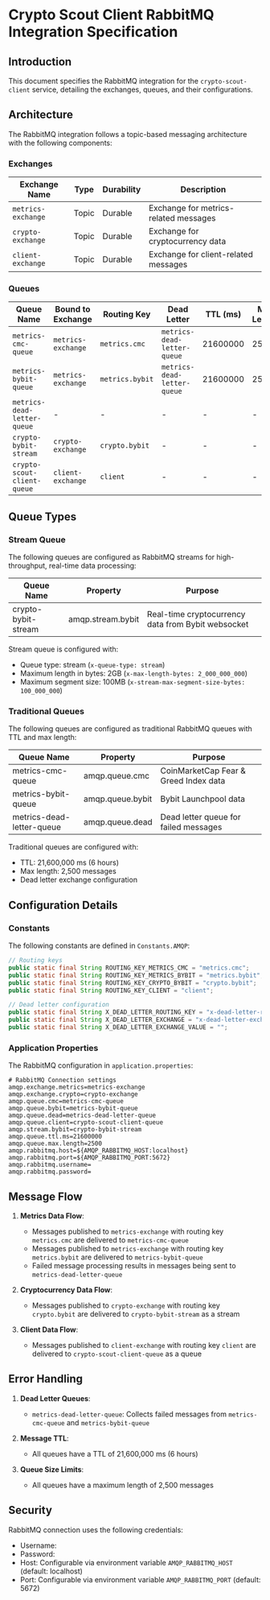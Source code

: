 # Crypto Scout Client RabbitMQ Integration Specification

## Introduction

This document specifies the RabbitMQ integration for the `crypto-scout-client` service, detailing the exchanges, queues,
and their configurations.

## Architecture

The RabbitMQ integration follows a topic-based messaging architecture with the following components:

### Exchanges

| Exchange Name      | Type  | Durability | Description                           |
|--------------------|-------|------------|---------------------------------------|
| `metrics-exchange` | Topic | Durable    | Exchange for metrics-related messages |
| `crypto-exchange`  | Topic | Durable    | Exchange for cryptocurrency data      |
| `client-exchange`  | Topic | Durable    | Exchange for client-related messages  |

### Queues

| Queue Name                  | Bound to Exchange  | Routing Key     | Dead Letter                 | TTL (ms) | Max Length |
|-----------------------------|--------------------|-----------------|-----------------------------|----------|------------|
| `metrics-cmc-queue`         | `metrics-exchange` | `metrics.cmc`   | `metrics-dead-letter-queue` | 21600000 | 2500       |
| `metrics-bybit-queue`       | `metrics-exchange` | `metrics.bybit` | `metrics-dead-letter-queue` | 21600000 | 2500       |
| `metrics-dead-letter-queue` | -                  | -               | -                           | -        | -          |
| `crypto-bybit-stream`       | `crypto-exchange`  | `crypto.bybit`  | -                           | -        | -          |
| `crypto-scout-client-queue` | `client-exchange`  | `client`        | -                           | -        | -          |

## Queue Types

### Stream Queue

The following queues are configured as RabbitMQ streams for high-throughput, real-time data processing:

| Queue Name          | Property          | Purpose                                            |
|---------------------|-------------------|----------------------------------------------------|
| crypto-bybit-stream | amqp.stream.bybit | Real-time cryptocurrency data from Bybit websocket |

Stream queue is configured with:
- Queue type: stream (`x-queue-type: stream`)
- Maximum length in bytes: 2GB (`x-max-length-bytes: 2_000_000_000`)
- Maximum segment size: 100MB (`x-stream-max-segment-size-bytes: 100_000_000`)

### Traditional Queues

The following queues are configured as traditional RabbitMQ queues with TTL and max length:

| Queue Name                | Property         | Purpose                               |
|---------------------------|------------------|---------------------------------------|
| metrics-cmc-queue         | amqp.queue.cmc   | CoinMarketCap Fear & Greed Index data |
| metrics-bybit-queue       | amqp.queue.bybit | Bybit Launchpool data                 |
| metrics-dead-letter-queue | amqp.queue.dead  | Dead letter queue for failed messages |

Traditional queues are configured with:
- TTL: 21,600,000 ms (6 hours)
- Max length: 2,500 messages
- Dead letter exchange configuration

## Configuration Details

### Constants

The following constants are defined in `Constants.AMQP`:

```java
// Routing keys
public static final String ROUTING_KEY_METRICS_CMC = "metrics.cmc";
public static final String ROUTING_KEY_METRICS_BYBIT = "metrics.bybit";
public static final String ROUTING_KEY_CRYPTO_BYBIT = "crypto.bybit";
public static final String ROUTING_KEY_CLIENT = "client";

// Dead letter configuration
public static final String X_DEAD_LETTER_ROUTING_KEY = "x-dead-letter-routing-key";
public static final String X_DEAD_LETTER_EXCHANGE = "x-dead-letter-exchange";
public static final String X_DEAD_LETTER_EXCHANGE_VALUE = "";
```

### Application Properties

The RabbitMQ configuration in `application.properties`:

```properties
# RabbitMQ Connection settings
amqp.exchange.metrics=metrics-exchange
amqp.exchange.crypto=crypto-exchange
amqp.queue.cmc=metrics-cmc-queue
amqp.queue.bybit=metrics-bybit-queue
amqp.queue.dead=metrics-dead-letter-queue
amqp.queue.client=crypto-scout-client-queue
amqp.stream.bybit=crypto-bybit-stream
amqp.queue.ttl.ms=21600000
amqp.queue.max.length=2500
amqp.rabbitmq.host=${AMQP_RABBITMQ_HOST:localhost}
amqp.rabbitmq.port=${AMQP_RABBITMQ_PORT:5672}
amqp.rabbitmq.username=
amqp.rabbitmq.password=
```

## Message Flow

1. **Metrics Data Flow**:
    - Messages published to `metrics-exchange` with routing key `metrics.cmc` are delivered to
      `metrics-cmc-queue`
    - Messages published to `metrics-exchange` with routing key `metrics.bybit` are delivered to
      `metrics-bybit-queue`
    - Failed message processing results in messages being sent to `metrics-dead-letter-queue`

2. **Cryptocurrency Data Flow**:
    - Messages published to `crypto-exchange` with routing key `crypto.bybit` are delivered to `crypto-bybit-stream` as a
      stream

3. **Client Data Flow**:
    - Messages published to `client-exchange` with routing key `client` are delivered to `crypto-scout-client-queue` as
      a queue

## Error Handling

1. **Dead Letter Queues**:
    - `metrics-dead-letter-queue`: Collects failed messages from `metrics-cmc-queue` and `metrics-bybit-queue`

2. **Message TTL**:
    - All queues have a TTL of 21,600,000 ms (6 hours)

3. **Queue Size Limits**:
    - All queues have a maximum length of 2,500 messages

## Security

RabbitMQ connection uses the following credentials:

- Username: 
- Password: 
- Host: Configurable via environment variable `AMQP_RABBITMQ_HOST` (default: localhost)
- Port: Configurable via environment variable `AMQP_RABBITMQ_PORT` (default: 5672)
